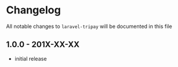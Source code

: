 # Changelog

All notable changes to `laravel-tripay` will be documented in this file

## 1.0.0 - 201X-XX-XX

- initial release
